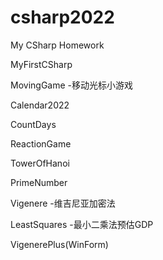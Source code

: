 # csharp2022
My CSharp Homework

MyFirstCSharp

MovingGame
-移动光标小游戏

Calendar2022

CountDays

ReactionGame

TowerOfHanoi

PrimeNumber

Vigenere
-维吉尼亚加密法

LeastSquares
-最小二乘法预估GDP

VigenerePlus(WinForm)
